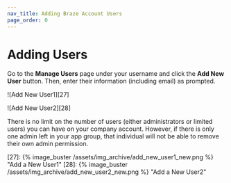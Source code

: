```yaml
---
nav_title: Adding Braze Account Users
page_order: 0
---
```


# Adding Users

Go to the __Manage Users__ page under your username and click the __Add New User__ button. Then, enter their information (including email) as prompted.

![Add New User1][27]

![Add New User2][28]

There is no limit on the number of users (either administrators or limited users) you can have on your company account. However, if there is only one admin left in your app group, that individual will not be able to remove their own admin permission.

[27]: {% image_buster /assets/img_archive/add_new_user1_new.png %} "Add a New User1"
[28]: {% image_buster /assets/img_archive/add_new_user2_new.png %} "Add a New User2"
